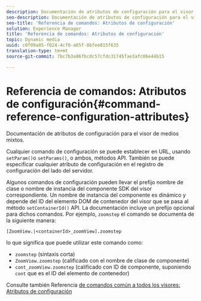 ```yaml
---
description: Documentación de atributos de configuración para el visor de medios mixtos.
seo-description: Documentación de atributos de configuración para el visor de medios mixtos.
seo-title: 'Referencia de comandos: Atributos de configuración'
solution: Experience Manager
title: 'Referencia de comandos: Atributos de configuración'
topic: Dynamic media
uuid: c0f09a05-f024-4cf0-a65f-0bfee015f635
translation-type: tm+mt
source-git-commit: 7bc7b3a86fbcdc57cfdc31745fae3afc06e44b15

---
```



# Referencia de comandos: Atributos de configuración{#command-reference-configuration-attributes}

Documentación de atributos de configuración para el visor de medios mixtos.

Cualquier comando de configuración se puede establecer en URL, usando `setParam()`o `setParams()`, o ambos, métodos API. También se puede especificar cualquier atributo de configuración en el registro de configuración del lado del servidor.

Algunos comandos de configuración pueden llevar el prefijo nombre de clase o nombre de instancia del componente SDK del visor correspondiente. Un nombre de instancia del componente es dinámico y depende del ID del elemento DOM de contenedor del visor que se pasa al método `setContainerId()` API. La documentación incluye un prefijo opcional para dichos comandos. Por ejemplo, `zoomstep` el comando se documenta de la siguiente manera:

`[ZoomView.|<containerId>_zoomView].zoomstep`

lo que significa que puede utilizar este comando como:

* `zoomstep` (sintaxis corta)
* `ZoomView.zoomstep` (calificado con el nombre de clase de componente)
* `cont_zoomView.zoomstep` (calificado con ID de componente, suponiendo `cont` que es el ID del elemento de contenedor)

Consulte también Referencia [de comandos común a todos los visores: Atributos de configuración](../../../r-html5-viewer-20-cmdref-configattrib/r-html5-viewer-20-cmdref-configattrib.md#concept-850e0f2c49b949deb7cfbfd330d329bd)
